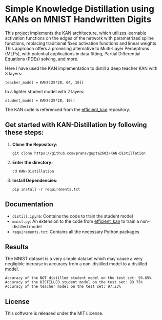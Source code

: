 
# Simple Knowledge Distillation using KANs on MNIST Handwritten Digits
This project implements the KAN architecture, which utilizes learnable activation functions on the edges of the network with parametrized spline functions, replacing traditional fixed activation functions and linear weights. This approach offers a promising alternative to Multi-Layer Perceptrons (MLPs), with potential applications in data fitting, Partial Differential Equations (PDEs) solving, and more.

Here I have used the KAN implementation to distill a deep teacher KAN with 3 layers:
```
teacher_model = KAN([28*28, 64, 10])
```

to a lighter student model with 2 layers:
```
student_model = KAN([28*28, 10])
```

The KAN code is referenced from the [efficient_kan](https://github.com/Blealtan/efficient-kan) repository.

## Get started with KAN-Distillation by following these steps:

1. **Clone the Repository:**
    ```
    git clone https://github.com/pranavgupta2603/KAN-Distillation
    ```
2. **Enter the directory:**
    ```
    cd KAN-Distillation
    ```
2. **Install Dependencies:**
    ```
    pip install -r requirements.txt
    ```

## Documentation

- `distill.ipynb`: Contains the code to train the student model
- `mnist.py`: An extension to the code from [efficient_kan](https://github.com/Blealtan/efficient-kan) to train a non-distilled model
- `requirements.txt`: Contains all the necessary Python packages.

## Results
The MNIST dataset is a very simple dataset which may cause a very negligible increase in accuracy from a non-distilled model to a distilled model.
```
Accuracy of the NOT distilled student model on the test set: 93.65%
Accuracy of the DISTILLED student model on the test set: 93.75%
Accuracy of the teacher model on the test set: 97.23%
```

## License

This software is released under the MIT License.
